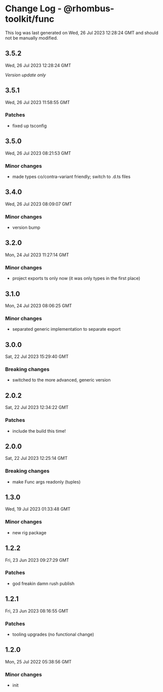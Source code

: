 # Change Log - @rhombus-toolkit/func

This log was last generated on Wed, 26 Jul 2023 12:28:24 GMT and should not be manually modified.

## 3.5.2
Wed, 26 Jul 2023 12:28:24 GMT

_Version update only_

## 3.5.1
Wed, 26 Jul 2023 11:58:55 GMT

### Patches

- fixed up tsconfig

## 3.5.0
Wed, 26 Jul 2023 08:21:53 GMT

### Minor changes

- made types co/contra-variant friendly; switch to .d.ts files

## 3.4.0
Wed, 26 Jul 2023 08:09:07 GMT

### Minor changes

- version bump

## 3.2.0
Mon, 24 Jul 2023 11:27:14 GMT

### Minor changes

- project exports ts only now (it was only types in the first place)

## 3.1.0
Mon, 24 Jul 2023 08:06:25 GMT

### Minor changes

- separated generic implementation to separate export

## 3.0.0
Sat, 22 Jul 2023 15:29:40 GMT

### Breaking changes

- switched to the more advanced, generic version

## 2.0.2
Sat, 22 Jul 2023 12:34:22 GMT

### Patches

- include the build this time!

## 2.0.0
Sat, 22 Jul 2023 12:25:14 GMT

### Breaking changes

- make Func args readonly (tuples)

## 1.3.0
Wed, 19 Jul 2023 01:33:48 GMT

### Minor changes

- new rig package

## 1.2.2
Fri, 23 Jun 2023 09:27:29 GMT

### Patches

- god freakin damn rush publish

## 1.2.1
Fri, 23 Jun 2023 08:16:55 GMT

### Patches

- tooling upgrades (no functional change)

## 1.2.0
Mon, 25 Jul 2022 05:38:56 GMT

### Minor changes

- init


